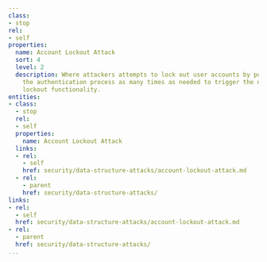 ```yaml
---
class:
- stop
rel:
- self
properties:
  name: Account Lockout Attack
  sort: 4
  level: 2
  description: Where attackers attempts to lock out user accounts by purposely failing
    the authentication process as many times as needed to trigger the native account
    lockout functionality.
entities:
- class:
  - stop
  rel:
  - self
  properties:
    name: Account Lockout Attack
  links:
  - rel:
    - self
    href: security/data-structure-attacks/account-lockout-attack.md
  - rel:
    - parent
    href: security/data-structure-attacks/
links:
- rel:
  - self
  href: security/data-structure-attacks/account-lockout-attack.md
- rel:
  - parent
  href: security/data-structure-attacks/
...
```

